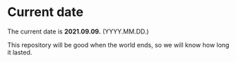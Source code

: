# Current date

The current date is **2021.09.09.** (YYYY.MM.DD.)

This repository will be good when the world ends, so we will know how long it lasted.